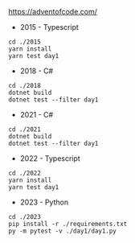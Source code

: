 https://adventofcode.com/

* 2015 - Typescript
```
cd ./2015
yarn install
yarn test day1
```
* 2018 - C#
```
cd ./2018
dotnet build
dotnet test --filter day1
```
* 2021 - C#
```
cd ./2021
dotnet build
dotnet test --filter day1
```
* 2022 - Typescript
```
cd ./2022
yarn install
yarn test day1
```
* 2023 - Python
```
cd ./2023
pip install -r ./requirements.txt
py -m pytest -v ./day1/day1.py
```
